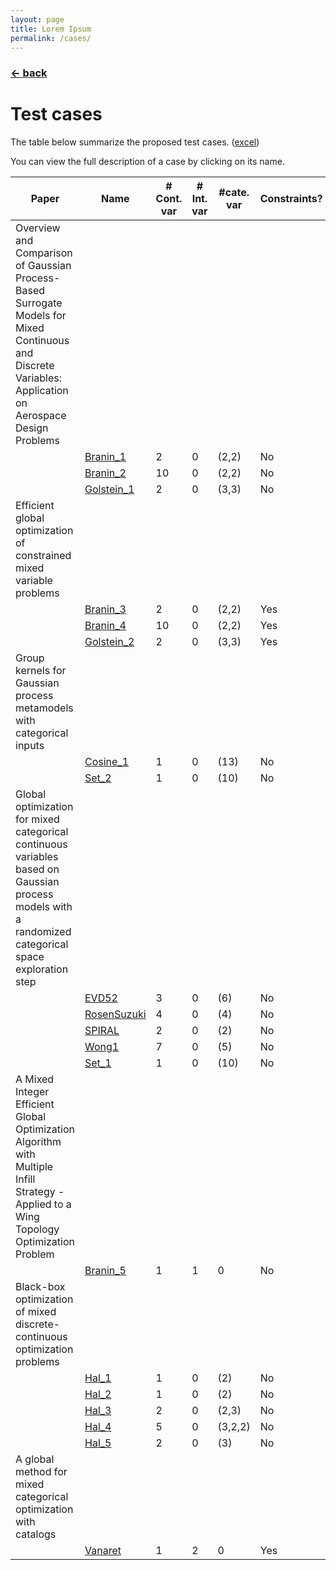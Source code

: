 ```yaml
---
layout: page
title: Lorem Ipsum
permalink: /cases/
---
```

### [← back](/index/)

# Test cases

The table below summarize the proposed test cases. ([excel](https://github.com/mixed-optimization-benchmark/mixed-optimization-benchmark.github.io/blob/master/Cas%20test/Tests.xlsx))

You can view the full description of a case by clicking on its name.


|Paper                                                                                                                                                   |Name                        |\# Cont. var|\# Int. var|#cate. var|Constraints?|
|--------------------------------------------------------------------------------------------------------------------------------------------------------|----------------------------|------------|-----------|----------|------------|
|Overview and Comparison of Gaussian Process-Based Surrogate Models for Mixed Continuous and Discrete Variables: Application on Aerospace Design Problems|
|                                                                                                                                                        |[Branin\_1](/cases/b01/)  |2           |0          |(2,2)     |No          |
|                                                                                                                                                        |[Branin\_2](/cases/b02/)  |10          |0          |(2,2)     |No          |
|                                                                                                                                                        |[Golstein\_1](/cases/g01/)|2           |0          |(3,3)     |No          |
|Efficient global optimization of constrained mixed variable problems                                                                                    |                          
|                                                                                                                                                        |[Branin\_3](/cases/b03/)  |2           |0          |(2,2)     |Yes         |
|                                                                                                                                                        |[Branin\_4](/cases/b04/)  |10          |0          |(2,2)     |Yes         |
|                                                                                                                                                        |[Golstein\_2](/cases/g02/)|2           |0          |(3,3)     |Yes         |
|Group kernels for Gaussian process metamodels with categorical inputs                                                                                   |                          
|                                                                                                                                                        |[Cosine\_1](/cases/c01/)  |1           |0          |(13)      |No          |
|                                                                                                                                                        |[Set\_2](/cases/s02)      |1           |0          |(10)      |No          |
|Global optimization for mixed categorical continuous variables based on Gaussian process models with a randomized categorical space exploration step    |
|                                                                                                                                                        |[EVD52](/cases/evd/)      |3           |0          |(6)       |No          |
|                                                                                                                                                        |[RosenSuzuki](/cases/rs/) |4           |0          |(4)       |No          |
|                                                                                                                                                        |[SPIRAL](/cases/sp/)      |2           |0          |(2)       |No          |
|                                                                                                                                                        |[Wong1](/cases/w1/)       |7           |0          |(5)       |No          |
|                                                                                                                                                        |[Set\_1](/cases/s01/)     |1           |0          |(10)      |No          |
|A Mixed Integer Efficient Global Optimization Algorithm with Multiple Infill Strategy - Applied to a Wing Topology Optimization Problem                 |                          
|                                                                                                                                                        |[Branin\_5](/cases/b05/)  |1           |1          |0         |No          |
|Black-box optimization of mixed discrete-continuous optimization problems                                                                               |                          
|                                                                                                                                                        |[Hal\_1](/cases/hal01/)   |1           |0          |(2)       |No          |
|                                                                                                                                                        |[Hal\_2](/cases/hal02/)   |1           |0          |(2)       |No          |
|                                                                                                                                                        |[Hal\_3](/cases/hal03/)   |2           |0          |(2,3)     |No          |
|                                                                                                                                                        |[Hal\_4](/cases/hal04/)   |5           |0          |(3,2,2)   |No          |
|                                                                                                                                                        |[Hal\_5](/cases/hal05/)   |2           |0          |(3)       |No          |
|A global method for mixed categorical optimization with catalogs                                                                                        |                          
|                                                                                                                                                        |[Vanaret](/cases/vanaret/) |1           |2          |0         |Yes         |